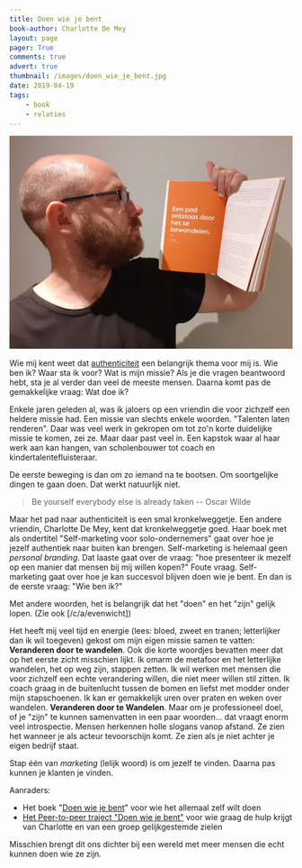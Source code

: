 ```yaml
---
title: Doen wie je bent 
book-author: Charlotte De Mey
layout: page
pager: True
comments: true
advert: true
thumbnail: /images/doen_wie_je_bent.jpg
date: 2019-04-19
tags:
    - book
    - relaties
---
```


![Doen wie je bent, Charlotte De Mey](/images/een_pad_doenwiejebent.jpg "Doen wie je bent, Charlotte De Mey")

Wie mij kent weet dat [authenticiteit](/wie.html) een belangrijk thema voor mij is. Wie ben ik? Waar sta ik voor? Wat is mijn missie? Als je die vragen beantwoord hebt, sta je al verder dan veel de meeste mensen. Daarna komt pas de gemakkelijke vraag: Wat doe ik?

Enkele jaren geleden al, was ik jaloers op een vriendin die voor zichzelf een heldere missie had. Een missie van slechts enkele woorden. "Talenten laten renderen". Daar was veel werk in gekropen om tot zo'n korte duidelijke missie te komen, zei ze. Maar daar past veel in. Een kapstok waar al haar werk aan kan hangen, van scholenbouwer tot coach en kindertalentefluisteraar. 

De eerste beweging is dan om zo iemand na te bootsen. Om soortgelijke dingen te gaan doen. Dat werkt natuurlijk niet. 

> Be yourself everybody else is already taken -- Oscar Wilde

Maar het pad naar authenticiteit is een smal kronkelweggetje. Een andere vriendin, Charlotte De Mey, kent dat kronkelweggetje goed. Haar boek met als ondertitel "Self-marketing voor solo-ondernemers" gaat over hoe je jezelf authentiek naar buiten kan brengen. Self-marketing is helemaal geen *personal branding*. Dat laaste gaat over de vraag: "hoe presenteer ik mezelf op een manier dat mensen bij mij willen kopen?" Foute vraag. Self-marketing gaat over hoe je kan succesvol blijven doen wie je bent. En dan is de eerste vraag: "Wie ben ik?"

Met andere woorden, het is belangrijk dat het "doen" en het "zijn" gelijk lopen. (Zie ook [/c/a/evenwicht])

Het heeft mij veel tijd en energie (lees: bloed, zweet en tranen; letterlijker dan ik wil toegeven) gekost om mijn eigen missie samen te vatten: **Veranderen door te wandelen**. Ook die korte woordjes bevatten meer dat op het eerste zicht misschien lijkt. Ik omarm de metafoor en het letterlijke wandelen, het op weg zijn, stappen zetten. Ik wil werken met mensen die voor zichzelf een echte verandering willen, die niet meer willen stil zitten. Ik coach graag in de buitenlucht tussen de bomen en liefst met modder onder mijn stapschoenen. Ik kan er gemakkelijk uren over praten en weken over wandelen. **Veranderen door te Wandelen**. Maar om je professioneel doel, of je "zijn" te kunnen samenvatten in een paar woorden... dat vraagt enorm veel introspectie. Mensen herkennen holle slogans vanop afstand. Ze zien het wanneer je als acteur tevoorschijn komt. Ze zien als je niet achter je eigen bedrijf staat. 

Stap één van *marketing* (lelijk woord) is om jezelf te vinden. Daarna pas kunnen je klanten je vinden.

Aanraders: 

* Het boek "[Doen wie je bent](https://charlottedemey.be/boek/)" voor wie het allemaal zelf wilt doen
* [Het Peer-to-peer traject "Doen wie je bent"](https://charlottedemey.be/peer-to-peer-traject-doen-wie-je-bent-self-marketing-voor-solo-ondernemers/) voor wie graag de hulp krijgt van Charlotte en van een groep gelijkgestemde zielen

Misschien brengt dit ons dichter bij een wereld met meer mensen die echt kunnen doen wie ze zijn.  

<script type="text/javascript" src="//downloads.mailchimp.com/js/signup-forms/popup/unique-methods/embed.js" data-dojo-config="usePlainJson: true, isDebug: false"></script><script type="text/javascript">window.dojoRequire(["mojo/signup-forms/Loader"], function(L) { L.start({"baseUrl":"mc.us20.list-manage.com","uuid":"a59dbc8f12cb7271927a3f7dd","lid":"31be92104f","uniqueMethods":true}) })</script>
